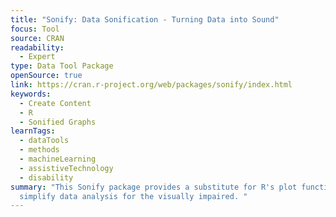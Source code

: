 ```yaml
---
title: "Sonify: Data Sonification - Turning Data into Sound"
focus: Tool
source: CRAN
readability:
  - Expert
type: Data Tool Package
openSource: true
link: https://cran.r-project.org/web/packages/sonify/index.html
keywords:
  - Create Content
  - R
  - Sonified Graphs
learnTags:
  - dataTools
  - methods
  - machineLearning
  - assistiveTechnology
  - disability
summary: "This Sonify package provides a substitute for R's plot function to
  simplify data analysis for the visually impaired. "
---
```

